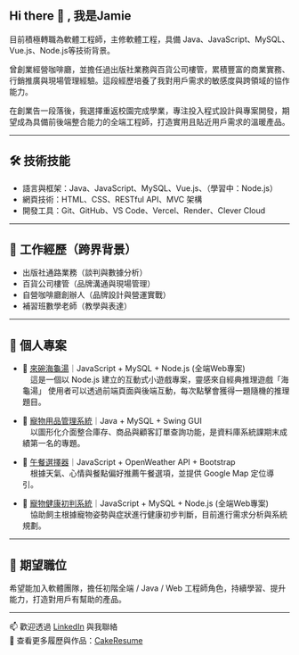 ## Hi there 👋 , 我是Jamie

目前積極轉職為軟體工程師，主修軟體工程，具備 Java、JavaScript、MySQL、Vue.js、Node.js等技術背景。

曾創業經營咖啡廳，並擔任過出版社業務與百貨公司樓管，累積豐富的商業實務、行銷推廣與現場管理經驗。這段經歷培養了我對用戶需求的敏感度與跨領域的協作能力。

在創業告一段落後，我選擇重返校園完成學業，專注投入程式設計與專案開發，期望成為具備前後端整合能力的全端工程師，打造實用且貼近用戶需求的溫暖產品。

---

## 🛠 技術技能

- 語言與框架：Java、JavaScript、MySQL、Vue.js、（學習中：Node.js）
- 網頁技術：HTML、CSS、RESTful API、MVC 架構
- 開發工具：Git、GitHub、VS Code、Vercel、Render、Clever Cloud

---

## 💼 工作經歷（跨界背景）

- 出版社通路業務（談判與數據分析）
- 百貨公司樓管（品牌溝通與現場管理）
- 自營咖啡廳創辦人（品牌設計與營運實戰）
- 補習班數學老師（教學與表達）

---

## 🧪 個人專案
- 🐢 [來碗海龜湯](https://github.com/sunnnnnus/logicGame)｜JavaScript + MySQL + Node.js (全端Web專案)<br>
　這是一個以 Node.js 建立的互動式小遊戲專案，靈感來自經典推理遊戲「海龜湯」 使用者可以透過前端頁面與後端互動，每次點擊會獲得一題隨機的推理題目。

- 🐾 [寵物用品管理系統](https://github.com/sunnnnnus/pet-shop-management-system)｜Java + MySQL + Swing GUI<br>
　以圖形化介面整合庫存、商品與顧客訂單查詢功能，是資料庫系統課期末成績第一名的專題。

- 🍱 [午餐選擇器](https://github.com/sunnnnnus/lunch-app)｜JavaScript + OpenWeather API + Bootstrap<br>
　根據天氣、心情與餐點偏好推薦午餐選項，並提供 Google Map 定位導引。

- 🐶 [寵物健康初判系統](https://github.com/sunnnnnus/pet-health-check)｜JavaScript + MySQL + Node.js (全端Web專案)<br>
　協助飼主根據寵物姿勢與症狀進行健康初步判斷，目前進行需求分析與系統規劃。

---

## 🎯 期望職位

希望能加入軟體團隊，擔任初階全端 / Java / Web 工程師角色，持續學習、提升能力，打造對用戶有幫助的產品。

---

📫 歡迎透過 [LinkedIn](https://linkedin.com/in/sunnnnnus) 與我聯絡  
📁 查看更多履歷與作品：[CakeResume](https://www.cake.me/me/weiweisun)
